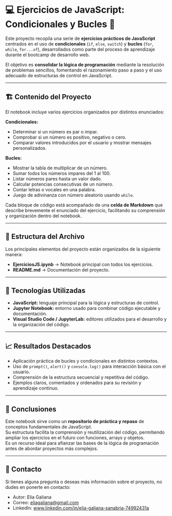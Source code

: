 # 💻 Ejercicios de JavaScript: Condicionales y Bucles 🔁  

Este proyecto recopila una serie de **ejercicios prácticos de JavaScript** centrados en el uso de **condicionales** (`if`, `else`, `switch`) y **bucles** (`for`, `while`, `for...of`), desarrollados como parte del proceso de aprendizaje durante el bootcamp de desarrollo web.  

El objetivo es **consolidar la lógica de programación** mediante la resolución de problemas sencillos, fomentando el razonamiento paso a paso y el uso adecuado de estructuras de control en JavaScript.  

---

## 🏗️ Contenido del Proyecto  

El notebook incluye varios ejercicios organizados por distintos enunciados:  

**Condicionales:**  
- Determinar si un número es par o impar.  
- Comprobar si un número es positivo, negativo o cero.  
- Comparar valores introducidos por el usuario y mostrar mensajes personalizados.  

**Bucles:**  
- Mostrar la tabla de multiplicar de un número.  
- Sumar todos los números impares del 1 al 100.  
- Listar números pares hasta un valor dado.  
- Calcular potencias consecutivas de un número.  
- Contar letras o vocales en una palabra.  
- Juego de adivinanza con número aleatorio usando `while`.  

Cada bloque de código está acompañado de una **celda de Markdown** que describe brevemente el enunciado del ejercicio, facilitando su comprensión y organización dentro del notebook.  

---

## 📂 Estructura del Archivo  

Los principales elementos del proyecto están organizados de la siguiente manera:  

- **EjerciciosJS.ipynb** → Notebook principal con todos los ejercicios.  
- **README.md** → Documentación del proyecto.  

---

## 🧰 Tecnologías Utilizadas  

- **JavaScript:** lenguaje principal para la lógica y estructuras de control.  
- **Jupyter Notebook:** entorno usado para combinar código ejecutable y documentación.  
- **Visual Studio Code / JupyterLab:** editores utilizados para el desarrollo y la organización del código.  

---

## 📈 Resultados Destacados  

- Aplicación práctica de bucles y condicionales en distintos contextos.  
- Uso de `prompt()`, `alert()` y `console.log()` para interacción básica con el usuario.  
- Comprensión de la estructura secuencial y repetitiva del código.  
- Ejemplos claros, comentados y ordenados para su revisión y aprendizaje continuo.  

---

## 📝 Conclusiones  

Este notebook sirve como un **repositorio de práctica y repaso** de conceptos fundamentales de JavaScript.  
Su estructura facilita la comprensión y reutilización del código, permitiendo ampliar los ejercicios en el futuro con funciones, arrays y objetos.  
Es un recurso ideal para afianzar las bases de la lógica de programación antes de abordar proyectos más complejos.  

---

## 📧 Contacto

Si tienes alguna pregunta o deseas más información sobre el proyecto, no dudes en ponerte en contacto:

- Autor: Elia Galiana
- Correo: eliagaliana@gmail.com
- LinkedIn: www.linkedin.com/in/elia-galiana-sanabria-74992431a

